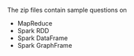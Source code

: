 The zip files contain sample questions on 
* MapReduce
* Spark RDD
* Spark DataFrame
* Spark GraphFrame
